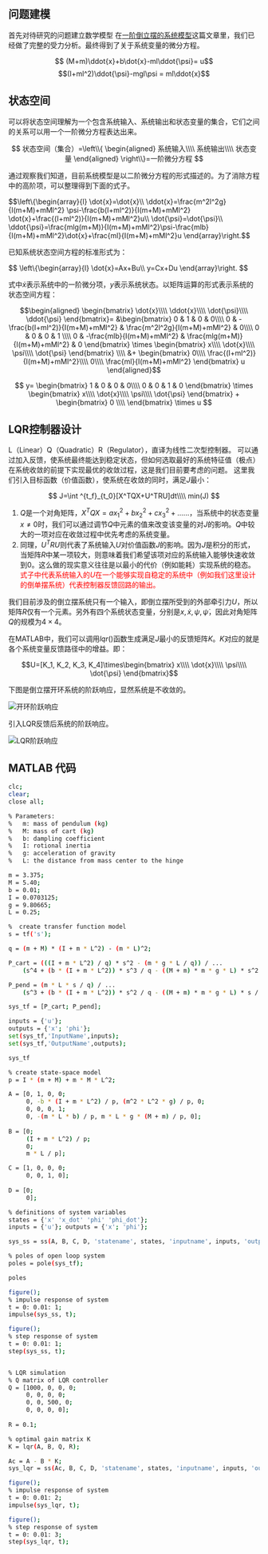 ## 问题建模

首先对待研究的问题建立数学模型
在[一阶倒立摆的系统模型](index.html?part=blogs&id=0)这篇文章里，我们已经做了完整的受力分析。最终得到了关于系统变量的微分方程。

$$ (M+m)\ddot{x}+b\dot{x}-ml\ddot{\psi}= u$$
$$(I+ml^2)\ddot{\psi}-mgl\psi = ml\ddot{x}$$

## 状态空间

可以将状态空间理解为一个包含系统输入、系统输出和状态变量的集合，它们之间的关系可以用一个一阶微分方程表达出来。

<div class="formula-in-blog">

$$ 状态空间（集合）=\left\\{
\begin{aligned}
系统输入\\\\
系统输出\\\\
状态变量
\end{aligned}
\right\\}=一阶微分方程
$$

</div>

通过观察我们知道，目前系统模型是以二阶微分方程的形式描述的。为了消除方程中的高阶项，可以整理得到下面的式子。

<div class="formula-in-blog">

$$\left\\{\begin{array}{l}
\dot{x}=\dot{x}\\\\
\ddot{x}=\frac{m^2l^2g}{I(m+M)+mMl^2} \psi-\frac{b(I+ml^2)}{I(m+M)+mMl^2} \dot{x}+\frac{(I+ml^2)}{I(m+M)+mMl^2}u\\\\
\dot{\psi}=\dot{\psi}\\\\
\ddot{\psi}=\frac{mlg(m+M)}{I(m+M)+mMl^2}\psi-\frac{mlb}{I(m+M)+mMl^2}\dot{x}+\frac{ml}{I(m+M)+mMl^2}u
\end{array}\right.$$

</div>

已知系统状态空间方程的标准形式为：

<div class="formula-in-blog">

$$
\left\\{\begin{array}{l}
\dot{x}=Ax+Bu\\\\
y=Cx+Du
\end{array}\right.
$$

</div>

式中$\dot{x}$表示系统中的一阶微分项，$y$表示系统状态。以矩阵运算的形式表示系统的状态空间方程：

<div class="formula-in-blog">

$$\begin{aligned}
\begin{bmatrix}
\dot{x}\\\\
\ddot{x}\\\\
\dot{\psi}\\\\
\ddot{\psi}
\end{bmatrix}=
&\begin{bmatrix}
0 & 1 & 0 & 0\\\\
0 & -\frac{b(I+ml^2)}{I(m+M)+mMl^2} & \frac{m^2l^2g}{I(m+M)+mMl^2} & 0\\\\
0 & 0 & 0 & 1 \\\\
0 & -\frac{mlb}{I(m+M)+mMl^2} & \frac{mlg(m+M)}{I(m+M)+mMl^2} & 0
\end{bmatrix} \times
\begin{bmatrix}
x\\\\
\dot{x}\\\\
\psi\\\\
\dot{\psi}
\end{bmatrix} \\\\
&+
\begin{bmatrix}
0\\\\
\frac{(I+ml^2)}{I(m+M)+mMl^2}\\\\
0\\\\
\frac{ml}{I(m+M)+mMl^2}
\end{bmatrix}
u
\end{aligned}$$

</div>

<div class="formula-in-blog">

$$
y= \begin{bmatrix}
1 & 0 & 0 & 0\\\\
0 & 0 & 1 & 0
\end{bmatrix} \times
\begin{bmatrix}
x\\\\
\dot{x}\\\\
\psi\\\\
\dot{\psi}
\end{bmatrix} +
\begin{bmatrix}
0 \\\\
\end{bmatrix} \times
u
$$

</div>

## LQR控制器设计

L（Linear）Q（Quadratic）R（Regulator），直译为线性二次型控制器。
可以通过加入反馈，使系统最终能达到稳定状态，但如何选取最好的系统特征值（极点）在系统收敛的前提下实现最优的收敛过程，这是我们目前要考虑的问题。
这里我们引入目标函数（价值函数），使系统在收敛的同时，满足$J$最小：

<div class="formula-in-blog">

$$
J=\int ^{t_f}_{t_0}[X^TQX+U^TRU]dt\\\\
min(J)
$$

</div>

1. $Q$是一个对角矩阵，$X^TQX=ax_1^2+bx_2^2+cx_3^2+......$，当系统中的状态变量$x≠0$时，我们可以通过调节$Q$中元素的值来改变该变量的对$J$的影响。$Q$中较大的一项对应在收敛过程中优先考虑的系统变量。
2. 同理，$U^TRU$则代表了系统输入$U$对价值函数$J$的影响。因为$J$是积分的形式，当矩阵$R$中某一项较大，则意味着我们希望该项对应的系统输入能够快速收敛到0。这么做的现实意义往往是以最小的代价（例如能耗）实现系统的稳态。
<font color='red'>式子中代表系统输入的$U$在一个能够实现自稳定的系统中（例如我们这里设计的倒单摆系统）代表控制器反馈回路的输出。</font>

我们目前涉及的倒立摆系统只有一个输入，即倒立摆所受到的外部牵引力$U$，所以矩阵$R$仅有一个元素。另外有四个系统状态变量，分别是$x, \dot{x}, \psi, \dot{\psi}$，因此对角矩阵$Q$的规模为$4\times4$。

在MATLAB中，我们可以调用$lqr()$函数生成满足$J$最小的反馈矩阵$K$。$K$对应的就是各个系统变量反馈路径中的增益。即：

<div class="formula-in-blog">

$$U=[K_1, K_2, K_3, K_4]\times\begin{bmatrix}
x\\\\
\dot{x}\\\\
\psi\\\\
\dot{\psi}
\end{bmatrix}$$

</div>

下图是倒立摆开环系统的阶跃响应，显然系统是不收敛的。

<span class="image main">

<img class="main img-in-blog" style="max-width: 40rem" src="./blogs/对一阶倒立摆的LQR控制/open_loop.webp" alt="开环阶跃响应" />

</span>

引入LQR反馈后系统的阶跃响应。

<span class="image main">

<img class="main img-in-blog" style="max-width: 40rem" src="./blogs/对一阶倒立摆的LQR控制/LQR_control.webp" alt="LQR阶跃响应" />

</span>

## MATLAB 代码

```bash
clc; 
clear; 
close all;

% Parameters:
%   m: mass of pendulum (kg)
%   M: mass of cart (kg)
%   b: dampling coefficient
%   I: rotional inertia
%   g: acceleration of gravity
%   L: the distance from mass center to the hinge

m = 3.375;
M = 5.40;
b = 0.01;
I = 0.0703125;
g = 9.80665;
L = 0.25;

%  create transfer function model
s = tf('s');

q = (m + M) * (I + m * L^2) - (m * L)^2;

P_cart = (((I + m * L^2) / q) * s^2 - (m * g * L / q)) / ...
    (s^4 + (b * (I + m * L^2)) * s^3 / q - ((M + m) * m * g * L) * s^2 / q - b * m * g * L * s / q);

P_pend = (m * L * s / q) / ...
    (s^3 + (b * (I + m * L^2)) * s^2 / q - ((M + m) * m * g * L) * s / q - b * m * g * L / q);

sys_tf = [P_cart; P_pend];

inputs = {'u'}; 
outputs = {'x'; 'phi'};
set(sys_tf,'InputName',inputs);
set(sys_tf,'OutputName',outputs);

sys_tf

% create state-space model
p = I * (m + M) + m * M * L^2;

A = [0, 1, 0, 0;
     0, -b * (I + m * L^2) / p, (m^2 * L^2 * g) / p, 0;
     0, 0, 0, 1;
     0, -(m * L * b) / p, m * L * g * (M + m) / p, 0];
 
B = [0;
     (I + m * L^2) / p;
     0;
     m * L / p];

C = [1, 0, 0, 0;
     0, 0, 1, 0];
 
D = [0;
     0];

% definitions of system variables
states = {'x' 'x_dot' 'phi' 'phi_dot'};
inputs = {'u'}; outputs = {'x'; 'phi'};

sys_ss = ss(A, B, C, D, 'statename', states, 'inputname', inputs, 'outputname', outputs);

% poles of open loop system
poles = pole(sys_tf);

poles

figure();
% impulse response of system
t = 0: 0.01: 1;
impulse(sys_ss, t);

figure();
% step response of system
t = 0: 0.01: 1;
step(sys_ss, t);


% LQR simulation
% Q matrix of LQR controller
Q = [1000, 0, 0, 0;
     0, 0, 0, 0;
     0, 0, 500, 0;
     0, 0, 0, 0];
 
R = 0.1;

% optimal gain matrix K
K = lqr(A, B, Q, R);

Ac = A - B * K;
sys_lqr = ss(Ac, B, C, D, 'statename', states, 'inputname', inputs, 'outputname', outputs);

figure();
% impulse response of system
t = 0: 0.01: 2;
impulse(sys_lqr, t);

figure();
% step response of system
t = 0: 0.01: 3;
step(sys_lqr, t);
```

